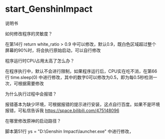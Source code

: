 # start_GenshinImpact
说明书


如何修改程序的灵敏度？

在第14行 return white_ratio > 0.9 中可以修改，默认0.9，既白色区域超过整个屏幕的90%时，将会执行原始启动，可以自行修改


程序运行时CPU占用太高了怎么办？

在程序执行中，默认不会进行限制，如果程序运行后，CPU实在吃不消，在第66行 time.sleep(0) 中进行修改，其中的数字0可以修改为0.5，即为每0.5秒检测一次，可根据需要修改


为什么执行过程中会报错？

报错基本为缺少环境，可根据报错的提示进行安装，这点自行百度。如果不是环境报错，可私信告诉我 https://space.bilibili.com/475148096


在哪里修改原神的启动路径？

脚本第51行  ys = "D:\Genshin Impact\launcher.exe" 中进行修改， 
